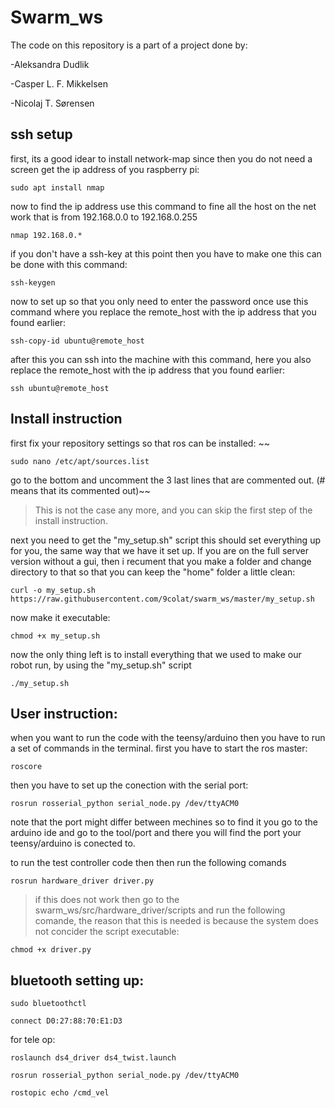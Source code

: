 # Swarm_ws
The code on this repository is a part of a project done by:

-Aleksandra Dudlik

-Casper L. F. Mikkelsen

-Nicolaj T. Sørensen

## ssh setup

first, its a good idear to install network-map since then you do not need a screen get the ip address of you raspberry pi:
```
sudo apt install nmap
```
now to find the ip address use this command to fine all the host on the net work that is from 192.168.0.0 to 192.168.0.255
```
nmap 192.168.0.*
```
if you don't have a ssh-key at this point then you have to make one this can be done with this command:
```
ssh-keygen
```


now to set up so that you only need to enter the password once use this command where you replace the remote_host with the ip address that you found earlier:
```
ssh-copy-id ubuntu@remote_host
```

after this you can ssh into the machine with this command, here you also replace the remote_host with the ip address that you found earlier:
```
ssh ubuntu@remote_host
```

## Install instruction
first fix your repository settings so that ros can be installed:
~~
```
sudo nano /etc/apt/sources.list
```

go to the bottom and uncomment the 3 last lines that are commented out. (# means that its commented out)~~

> This is not the case any more, and you can skip the first step of the install instruction.

next you need to get the "my_setup.sh" script this should set everything up for you, the same way that we have it set up. If you are on the full server version without a gui, then i recument that you make a folder and change directory to that so that you can keep the "home" folder a little clean:
```
curl -o my_setup.sh https://raw.githubusercontent.com/9colat/swarm_ws/master/my_setup.sh
```
now make it executable:
```
chmod +x my_setup.sh
```
now the only thing left is to install everything that we used to make our robot run, by using the "my_setup.sh" script

```
./my_setup.sh
```

## User instruction:

when you want to run the code with the teensy/arduino then you have to run a set of commands in the terminal.
first you have to start the ros master:
```
roscore
```
then you have to set up the conection with the serial port:
```
rosrun rosserial_python serial_node.py /dev/ttyACM0
```
note that the port might differ between mechines so to find it you go to the arduino ide and go to the tool/port and there you will find the port your teensy/arduino is conected to.  

to run the test controller code then then run the following comands
```
rosrun hardware_driver driver.py
```
>if this does not work then go to the swarm_ws/src/hardware_driver/scripts and run the following comande, the reason that this is needed is because the system does not concider the script executable:
```
chmod +x driver.py
```

## bluetooth setting up:

```
sudo bluetoothctl
```

```
connect D0:27:88:70:E1:D3
```


for tele op:
```
roslaunch ds4_driver ds4_twist.launch
```
```
rosrun rosserial_python serial_node.py /dev/ttyACM0
```
```
rostopic echo /cmd_vel
```
